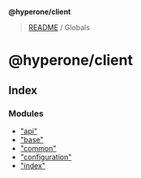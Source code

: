 **@hyperone/client**

> [README](README.md) / Globals

# @hyperone/client

## Index

### Modules

* ["api"](modules/_api_.md)
* ["base"](modules/_base_.md)
* ["common"](modules/_common_.md)
* ["configuration"](modules/_configuration_.md)
* ["index"](modules/_index_.md)
